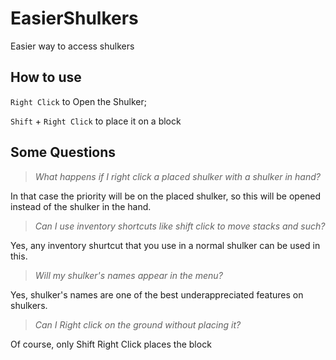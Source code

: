 # EasierShulkers
Easier way to access shulkers

## How to use
`Right Click` to Open the Shulker;

`Shift` + `Right Click` to place it on a block

## Some Questions

> *What happens if I right click a placed shulker with a shulker in hand?*

In that case the priority will be on the placed shulker, so this will be opened instead of the shulker in the hand.

> *Can I use inventory shortcuts like shift click to move stacks and such?*

Yes, any inventory shurtcut that you use in a normal shulker can be used in this.

> *Will my shulker's names appear in the menu?*

Yes, shulker's names are one of the best underappreciated features on shulkers.

> *Can I Right click on the ground without placing it?*

Of course, only Shift Right Click places the block
